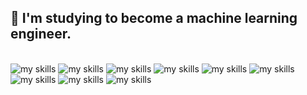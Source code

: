 ## 🌱 I'm studying to become a machine learning engineer.
<br>
<img alt="my skills" src="https://skillicons.dev/icons?theme=light&perline=16&i=html,css,tailwind,js,ts,react,materialui,next" />
<img alt="my skills" src="https://skillicons.dev/icons?theme=light&perline=16&i=python,c,cpp,php,java,fastapi,cmake,laravel" />
<img alt="my skills" src="https://skillicons.dev/icons?theme=light&perline=16&i=figma,wordpress" />
<img alt="my skills" src="https://skillicons.dev/icons?theme=light&perline=16&i=opencv,sklearn,pytorch" />
<img alt="my skills" src="https://skillicons.dev/icons?theme=light&perline=16&i=mysql,postgres,prisma" />
<img alt="my skills" src="https://skillicons.dev/icons?theme=light&perline=16&i=git,github,githubactions" />
<img alt="my skills" src="https://skillicons.dev/icons?theme=light&perline=16&i=docker,ubuntu,linux,powershell" />
<img alt="my skills" src="https://skillicons.dev/icons?theme=light&perline=16&i=azure,gcp" />
<img alt="my skills" src="https://skillicons.dev/icons?theme=light&perline=16&i=md,latex" />
<br>

<!--
This repository is a ✨ _special_ ✨ repository because its `README.md` (this file) appears on your GitHub profile.

Here are some ideas to get you started:

- 🔭 I’m currently working on ...
- 🌱 I’m currently learning ...
- 👯 I’m looking to collaborate on ...
- 🤔 I’m looking for help with ...
- 💬 Ask me about ...
- 📫 How to reach me: ...
- 😄 Pronouns: ...
- ⚡ Fun fact: ...
- 🧑‍💻
-->

